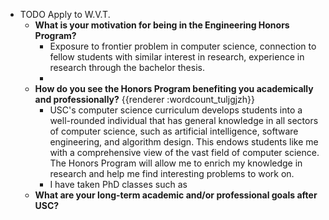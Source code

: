 - TODO Apply to W.V.T.
	- **What is your motivation for being in the Engineering Honors Program?**
		- Exposure to frontier problem in computer science, connection to fellow students with similar interest in research, experience in research through the bachelor thesis.
		-
	- **How do you see the Honors Program benefiting you academically and professionally?** {{renderer :wordcount_tuljgjzh}}
		- USC's computer science curriculum develops students into a well-rounded individual that has general knowledge in all sectors of computer science, such as artificial intelligence, software engineering, and algorithm design. This endows students like me with a comprehensive view of the vast field of computer science. The Honors Program will allow me to enrich my knowledge in research and help me find interesting problems to work on.
		- I have taken PhD classes such as
	- **What are your long-term academic and/or professional goals after USC?**